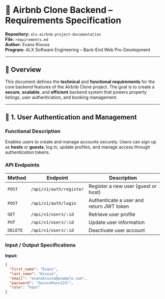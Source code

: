 # 🏡 Airbnb Clone Backend – Requirements Specification

**Repository:** `alx-airbnb-project-documentation`  
**File:** `requirements.md`  
**Author:** Evans Kivuva  
**Program:** ALX Software Engineering – Back-End Web Pro-Development  

---

## 📘 Overview
This document defines the **technical** and **functional requirements** for the core backend features of the Airbnb Clone project. The goal is to create a **secure**, **scalable**, and **efficient** backend system that powers property listings, user authentication, and booking management.

---

## 🔑 1. User Authentication and Management

### Functional Description
Enables users to create and manage accounts securely. Users can sign up as **hosts** or **guests**, log in, update profiles, and manage access through authentication tokens.

### API Endpoints
| Method | Endpoint | Description |
|---------|-----------|-------------|
| `POST` | `/api/v1/auth/register` | Register a new user (guest or host) |
| `POST` | `/api/v1/auth/login` | Authenticate a user and return JWT token |
| `GET` | `/api/v1/users/:id` | Retrieve user profile |
| `PUT` | `/api/v1/users/:id` | Update user information |
| `DELETE` | `/api/v1/users/:id` | Deactivate user account |

### Input / Output Specifications
**Input:**
```json
{
  "first_name": "Evans",
  "last_name": "Kivuva",
  "email": "evanskivuva@example.com",
  "password": "SecurePass123!",
  "role": "host"
}
